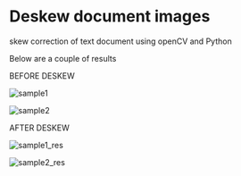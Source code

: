# Deskew document images
skew correction of text document using openCV and Python

Below are a couple of results

BEFORE DESKEW

![sample1](https://user-images.githubusercontent.com/16044603/131557678-ea1399fc-6582-41a1-aaf3-e674864d658d.jpg)

![sample2](https://user-images.githubusercontent.com/16044603/131557691-54ce37e1-6def-4660-a799-4d46f2c86efc.jpg)

AFTER DESKEW

![sample1_res](https://user-images.githubusercontent.com/16044603/131557745-7d23c1f5-d72e-498a-824d-0a15ed8c7784.jpg)

![sample2_res](https://user-images.githubusercontent.com/16044603/131557748-400d3e9b-116d-441c-9c23-082794168cea.jpg)

